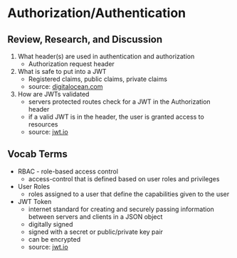 # Authorization/Authentication

## Review, Research, and Discussion

1. What header(s) are used in authentication and authorization
    - Authorization request header
2. What is safe to put into a JWT
    - Registered claims, public claims, private claims
    - source: [digitalocean.com](https://www.digitalocean.com/community/tutorials/the-anatomy-of-a-json-web-token)
3. How are JWTs validated
    - servers protected routes check for a JWT in the Authorization header
    - if a valid JWT is in the header, the user is granted access to resources
    - source: [jwt.io](https://jwt.io/introduction)

## Vocab Terms

- RBAC - role-based access control
  - access-control that is defined based on user roles and privileges
- User Roles
  - roles assigned to a user that define the capabilities given to the user
- JWT Token
  - internet standard for creating and securely passing information between servers and clients in a JSON object
  - digitally signed
  - signed with a secret or public/private key pair
  - can be encrypted
  - source: [jwt.io](https://jwt.io/introduction)